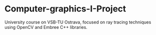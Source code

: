 # Computer-graphics-I-Project
University course on VSB-TU Ostrava, focused on ray tracing techniques using OpenCV and Embree C++ libraries.
